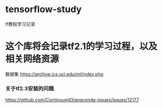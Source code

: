 # tensorflow-study
tf教程学习记录

# 这个库将会记录tf2.1的学习过程，以及相关网络资源
数据集
https://archive.ics.uci.edu/ml/index.php

### 关于tf2.3安装的问题
https://github.com/ContinuumIO/anaconda-issues/issues/12177
